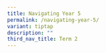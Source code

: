 ```yaml
---
title: Navigating Year 5
permalink: /navigating-year-5/
variant: tiptap
description: ""
third_nav_title: Term 2
---
```


